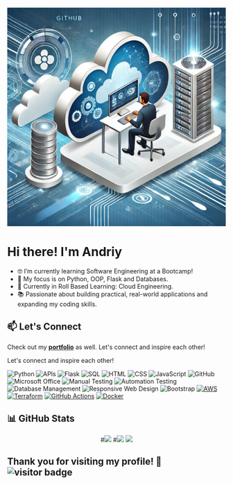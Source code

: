 ![me_coding](https://github.com/Mazdaratti/Mazdaratti/blob/main/Cloud%20Ingineering.webp)
# Hi there! I'm Andriy

- 🤓 I’m currently learning Software Engineering at a Bootcamp!
- 🔧 My focus is on Python, OOP, Flask and Databases.
- 🚀 Currently in Roll Based Learning: Cloud Engineering.
- 📚 Passionate about building practical, real-world applications and expanding my coding skills. 


## 📫 Let's Connect
Check out my [**portfolio**](https://github.com/mazdaratti?tab=repositories) as well. 
Let's connect and inspire each other!

Let's connect and inspire each other!

![Python](https://img.shields.io/badge/-Python-3776AB?style=flat&logo=python&logoColor=white) ![APIs](https://img.shields.io/badge/-APIs-00457C?style=flat&logo=api&logoColor=white) ![Flask](https://img.shields.io/badge/-Flask-000000?style=flat&logo=flask&logoColor=white) ![SQL](https://img.shields.io/badge/-SQL-CC2927?style=flat&logo=microsoft-sql-server&logoColor=white) ![HTML](https://img.shields.io/badge/-HTML-E34F26?style=flat&logo=html5&logoColor=white) 
![CSS](https://img.shields.io/badge/-CSS-1572B6?style=flat&logo=css3&logoColor=white) ![JavaScript](https://img.shields.io/badge/-JavaScript-F7DF1E?style=flat&logo=javascript&logoColor=white) ![GitHub](https://img.shields.io/badge/-GitHub-181717?style=flat&logo=github&logoColor=white) 
![Microsoft Office](https://img.shields.io/badge/-Microsoft%20Office-D83B01?style=flat&logo=microsoft-office&logoColor=white)
![Manual Testing](https://img.shields.io/badge/-Manual%20Testing-007396?style=flat&logo=checkmarx&logoColor=white) ![Automation Testing](https://img.shields.io/badge/-Automation%20Testing-6DB33F?style=flat&logo=checkmarx&logoColor=white) ![Database Management](https://img.shields.io/badge/-DBMS-003B57?style=flat&logo=databricks&logoColor=white)
![Responsive Web Design](https://img.shields.io/badge/-Responsive%20Web%20Design-1572B6?style=flat&logo=css3&logoColor=white) ![Bootstrap](https://img.shields.io/badge/-Bootstrap-563D7C?style=flat&logo=bootstrap&logoColor=white)
[![AWS](https://img.shields.io/badge/AWS_Cloud-FF9900?logo=amazonaws&logoColor=white)](https://aws.amazon.com)
[![Terraform](https://img.shields.io/badge/Terraform-7B42BC?logo=terraform&logoColor=white)](https://www.terraform.io)
[![GitHub Actions](https://img.shields.io/badge/GitHub_Actions-2088FF?logo=github-actions&logoColor=white)](https://github.com/features/actions)
[![Docker](https://img.shields.io/badge/Docker-2496ED?logo=docker&logoColor=white)](https://www.docker.com)

## 📊 GitHub Stats

<p align="center">
  #<img height="170" src="https://github-readme-stats.vercel.app/api?username=mazdaratti&theme=github_dark_dimmed&show_icons=true&hide_border=true&layout=compact&hide=discussions&disable_animations=falsev=8">
  #<img height="170" src="https://github-readme-stats.vercel.app/api/top-langs/?username=mazdaratti&theme=github_dark_dimmed&layout=compact&langs_count=8&hide_border=true&exclude_repo=AI-RPG-Game&disable_animations=false&v=8,dotfiles">
  <img src="https://github-profile-trophy.vercel.app/?username=mazdaratti&theme=onedark&no-frame=true&column=4&margin-w=5&margin-h=5&disable_animations=false&v=8">
</p>



## Thank you for visiting my profile! 🌟 ![visitor badge](https://visitor-badge.laobi.icu/badge?page_id=mazdaratti.visitor-badge&format=true)
